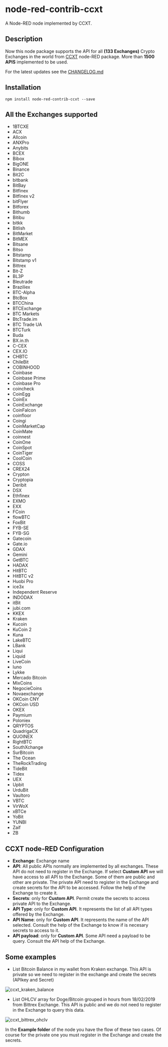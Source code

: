 # node-red-contrib-ccxt
A Node-RED node implemented by CCXT. 

## Description
Now this node package supports the API for all **(133 Exchanges)** Crypto Exchanges in the world from [CCXT](https://github.com/ccxt/ccxt) node-RED package. More than **1500 APIS** implemented to be used.

For the latest updates see the [CHANGELOG.md](https://github.com/masalinas/node-red-contrib-ccxt/blob/master/CHANGELOG.md)

## Installation
```
npm install node-red-contrib-ccxt --save
```

## All the Exchanges supported

* 1BTCXE
* ACX
* Allcoin
* ANXPro
* Anybits
* BCEX
* Bibox
* BigONE
* Binance
* Bit2C
* bitbank
* BitBay
* Bitfinex
* Bitfinex v2
* bitFlyer
* Bitforex      
* Bithumb
* Bitibu
* bitkk
* Bitlish
* BitMarket
* BitMEX
* Bitsane
* Bitso
* Bitstamp
* Bitstamp v1
* Bittrex
* Bit-Z
* BL3P
* Bleutrade
* Braziliex
* BTC-Alpha
* BtcBox
* BTCChina
* BTCExchange
* BTC Markets
* BtcTrade.im
* BTC Trade UA
* BTCTurk
* Buda
* BX.in.th
* C-CEX
* CEX.IO
* CHBTC
* ChileBit
* COBINHOOD
* Coinbase
* Coinbase Prime
* Coinbase Pro
* coincheck
* CoinEgg
* CoinEx
* CoinExchange
* CoinFalcon
* coinfloor
* Coingi
* CoinMarketCap
* CoinMate
* coinnest
* CoinOne
* CoinSpot
* CoinTiger
* CoolCoin
* COSS
* CREX24
* Crypton
* Cryptopia
* Deribit
* DSX
* Ethfinex
* EXMO
* EXX
* FCoin
* flowBTC
* FoxBit
* FYB-SE
* FYB-SG
* Gatecoin
* Gate.io
* GDAX
* Gemini
* GetBTC
* HADAX
* HitBTC
* HitBTC v2
* Huobi Pro
* ice3x
* Independent Reserve
* INDODAX
* itBit
* jubi.com
* KKEX
* Kraken
* Kucoin
* KuCoin 2
* Kuna
* LakeBTC
* LBank
* Liqui
* Liquid
* LiveCoin
* luno
* Lykke
* Mercado Bitcoin
* MixCoins
* NegocieCoins
* Novaexchange
* OKCoin CNY
* OKCoin USD
* OKEX
* Paymium
* Poloniex
* QRYPTOS
* QuadrigaCX
* QUOINEX
* RightBTC
* SouthXchange
* SurBitcoin
* The Ocean
* TheRockTrading
* TideBit
* Tidex
* UEX
* Upbit
* UrduBit
* Vaultoro
* VBTC
* VirWoX
* xBTCe
* YoBit
* YUNBI
* Zaif
* ZB

## CCXT node-RED Configuration

* **Exchange**: Exchange name
* **API**: All public APIs normally are implemented by all exchanges. These API do not need to register in the Exchange. If select **Custom API** we will have access to all API to the Exchange. Some of them are public and other are private. The private API need to register in the Exchange and create secrets for the API to be accessed. Follow the help of the Exchange to create it.
* **Secrets**: only for **Custom API**. Permit create the secrets to access private API to the Exchange.
* **API Type**: only for **Custom API**. It represents the list of all API types offered by the Exchange.
* **API Name**: only for **Custom API**. It represents the name of the API selected. Consult the help of the Exchange to know if is necesary secrets to access to it.
* **API payload**: only for **Custom API**. Some API need a payload to be query. Consult the API help of the Exchange.

## Some examples

* List Bitcoin Balance in my wallet from Kraken exchange. This API is private so we need to register in the exchange and create the secrets (APIkey and Secret)

![ccxt_kraken_balance](https://user-images.githubusercontent.com/1216181/53039001-5ea66e80-347e-11e9-87c1-61bdf474ecf8.png)

* List OHLCV array for Doge/Bitcoin grouped in hours from 18/02/2019 from Bittrex Exchange. This API is public and we do not need to register in the Exchange to query this data.

![ccxt_bittrex_ohclv](https://user-images.githubusercontent.com/1216181/53039005-62d28c00-347e-11e9-936d-210b6c9f50a7.png)

In the **Example folder** of the node you have the flow of these two cases. Of course for the private one you must register in the Exchange and create the secrets.